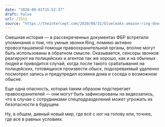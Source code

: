 ```yaml
---
date: "2020-09-01T15:52:37"
draft: False
url: /1511
source: "https://theintercept.com/2020/08/31/blueleaks-amazon-ring-doorbell-cameras-police/"
---
```


Смешная история — в рассекреченных документах ФБР встретили упоминания о том, что умные звонки Ring, помимо активно провозглашаемой помощи правоохранительной органы, вполне могут быть использованы в обратном смысле. Оказывается, сенсоры звонков реагируют на полицейских и агентов так же хорошо, как и на обычных людей и приводится случай, когда после такого срабатывания на полицейских, готовящихся произвести обыск, подозреваемый удаленно посмотрел запись и предупредил хозяина дома и соседа о возможном обыске.

Еще одна опасность, которая таким образом подстерегает правоохранителей — они могут быть зафиксированы на видеозапись, что в случае с сотрудниками спецподразделений может угрожать их безопасности в будущем.

Ну, в общем, дивный новый мир, где всё с ног на голову или, точнее, где все в равных условиях.
